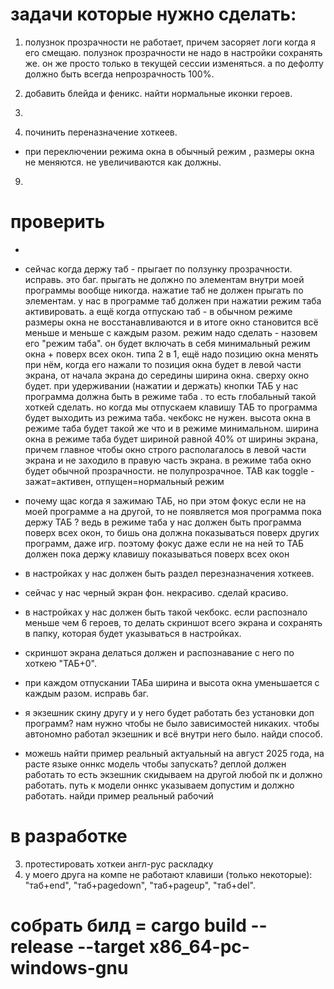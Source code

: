 

# задачи которые нужно сделать:
1. полузнок прозрачности не работает, причем засоряет логи когда я его смещаю. полузнок прозрачности не надо в настройки сохранять же. он же просто только в текущей сессии изменяться. а по дефолту должно быть всегда непрозрачность 100%.
2. добавить блейда и феникс. найти нормальные иконки героев.

6. 
7. починить переназначение хоткеев.
- при переключении режима окна в обычный режим , размеры окна не меняются. не увеличиваются как должны.
9.  


# проверить

- 
- сейчас когда держу таб - прыгает по ползунку прозрачности. исправь. это баг. прыгать не должно по элементам внутри моей программы вообще никогда. нажатие таб не должен прыгать по элементам. у нас в программе таб должен при нажатии режим таба активировать.
а ещё когда отпускаю таб - в обычном режиме размеры окна не восстанавливаются и в итоге окно становится всё меньше и меньше с каждым разом. режим надо сделать - назовем его "режим таба". он будет включать в себя минимальный режим окна + поверх всех окон. типа 2 в 1, ещё надо позицию окна менять при нём, когда его нажали то позиция окна будет в левой части экрана, от начала экрана до середины ширина окна. сверху окно будет. при удерживании (нажатии и держать) кнопки ТАБ у нас программа должна быть в режиме таба . то есть глобальный такой хоткей сделать. но когда мы отпускаем клавишу ТАБ то программа будет выходить из режима таба. чекбокс не нужен. высота окна в режиме таба будет такой же что и в режиме минимальном. ширина окна в режиме таба будет шириной равной 40% от ширины экрана, причем главное чтобы окно строго располагалось в левой части экрана и не заходило в правую часть экрана. в режиме таба окно будет обычной прозрачности. не полупрозрачное. TAB как toggle - зажат=активен, отпущен=нормальный режим
- почему щас когда я зажимаю ТАБ, но при этом фокус если не на моей программе а на другой, то не появляется моя программа пока держу ТАБ ? ведь в режиме таба у нас должен быть программа поверх всех окон, то бишь она должна показываться поверх других программ, даже игр. поэтому фокус даже если не на ней то ТАБ должен пока держу клавишу показываться поверх всех окон

- в настройках у нас должен быть раздел перезназначения хоткеев.
- сейчас у нас черный экран фон. некрасиво. сделай красиво.
- в настройках у нас должен быть такой чекбокс. если распознало меньше чем 6 героев, то делать скриншот всего экрана и сохранять в папку, которая будет указываться в настройках.
- скриншот экрана делаться должен и распознавание с него по хоткею "ТАБ+0".
-  при каждом отпускании ТАБа ширина и высота окна уменьшается с каждым разом. исправь баг.
-  я экзешник скину другу и у него будет работать без установки доп программ? нам нужно чтобы не было зависимостей никаких. чтобы автономно работал экзешник и всё внутри него было. найди способ.
- можешь найти пример реальный актуальный на август 2025 года, на расте языке оннкс модель чтобы запускать? деплой должен работать то есть экзешник скидываем на другой любой пк и должно работать. путь к модели оннкс указываем допустим и должно работать. найди пример реальный рабочий


# в разработке

3. протестировать хоткеи англ-рус раскладку
5. у моего друга на компе не работают клавиши (только некоторые): "таб+end", "таб+pagedown", "таб+pageup", "таб+del".


# собрать билд = cargo build --release --target x86_64-pc-windows-gnu